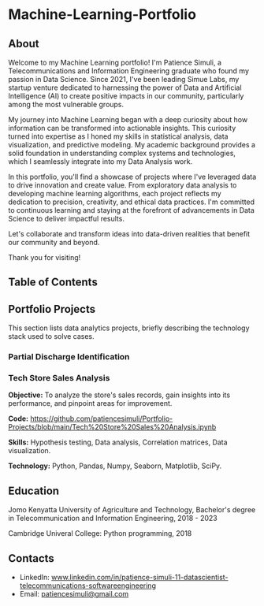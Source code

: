 # Machine-Learning-Portfolio

## About
Welcome to my Machine Learning portfolio! I'm Patience Simuli, a Telecommunications and Information Engineering graduate who found my passion in Data Science. Since 2021, I've been leading Simue Labs, my startup venture dedicated to harnessing the power of Data and Artificial Intelligence (AI) to create positive impacts in our community, particularly among the most vulnerable groups. 

My journey into Machine Learning began with a deep curiosity about how information can be transformed into actionable insights. This curiosity turned into expertise as I honed my skills in statistical analysis, data visualization, and predictive modeling. My academic background provides a solid foundation in understanding complex systems and technologies, which I seamlessly integrate into my Data Analysis work.

In this portfolio, you'll find a showcase of projects where I've leveraged data to drive innovation and create value. From exploratory data analysis to developing machine learning algorithms, each project reflects my dedication to precision, creativity, and ethical data practices. I'm committed to continuous learning and staying at the forefront of advancements in Data Science to deliver impactful results.

Let's collaborate and transform ideas into data-driven realities that benefit our community and beyond.

Thank you for visiting!

## Table of Contents

## Portfolio Projects
This section lists data analytics projects, briefly describing the technology stack used to solve cases.

### Partial Discharge Identification

### Tech Store Sales Analysis

**Objective:** To analyze the store's sales records, gain insights into its performance, and pinpoint areas for improvement.

**Code:** https://github.com/patiencesimuli/Portfolio-Projects/blob/main/Tech%20Store%20Sales%20Analysis.ipynb 

**Skills:** Hypothesis testing, Data analysis, Correlation matrices, Data visualization.

**Technology:** Python, Pandas, Numpy, Seaborn, Matplotlib, SciPy.

## Education
Jomo Kenyatta University of Agriculture and Technology, Bachelor's degree in Telecommunication and Information Engineering, 2018 - 2023

Cambridge Univeral College: Python programming, 2018

## Contacts
- LinkedIn: www.linkedin.com/in/patience-simuli-11-datascientist-telecommunications-softwareengineering 
- Email: patiencesimuli@gmail.com
